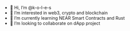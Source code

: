 - 👋 Hi, I’m @k-o-l-e-s
- 👀 I’m interested in web3, crypto and blockchain
- 🌱 I’m currently learning NEAR Smart Contracts and Rust
- 💞️ I’m looking to collaborate on dApp project
